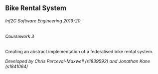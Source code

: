 ## Bike Rental System

###### Inf2C Software Engineering 2019-20

###### Coursework 3

Creating an abstract implementation of a federalised bike rental system.

*Developed by Chris Perceval-Maxwell (s1839592) and Jonathan Kane (s1841064)*